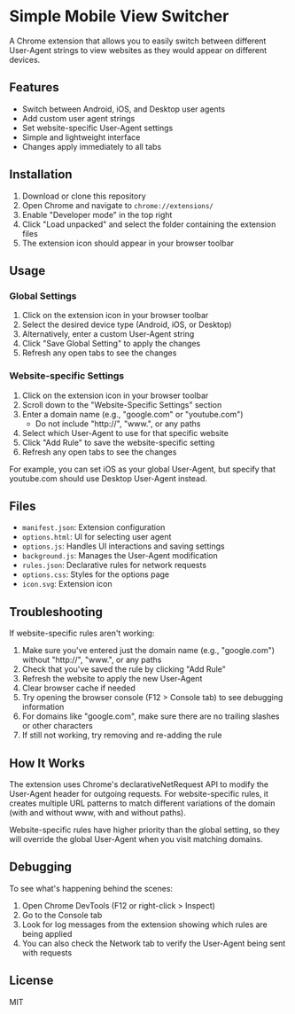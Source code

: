 # Simple Mobile View Switcher

A Chrome extension that allows you to easily switch between different User-Agent strings to view websites as they would appear on different devices.

## Features

- Switch between Android, iOS, and Desktop user agents
- Add custom user agent strings
- Set website-specific User-Agent settings
- Simple and lightweight interface
- Changes apply immediately to all tabs

## Installation

1. Download or clone this repository
2. Open Chrome and navigate to `chrome://extensions/`
3. Enable "Developer mode" in the top right
4. Click "Load unpacked" and select the folder containing the extension files
5. The extension icon should appear in your browser toolbar

## Usage

### Global Settings

1. Click on the extension icon in your browser toolbar
2. Select the desired device type (Android, iOS, or Desktop)
3. Alternatively, enter a custom User-Agent string
4. Click "Save Global Setting" to apply the changes
5. Refresh any open tabs to see the changes

### Website-specific Settings

1. Click on the extension icon in your browser toolbar
2. Scroll down to the "Website-Specific Settings" section
3. Enter a domain name (e.g., "google.com" or "youtube.com")
   - Do not include "http://", "www.", or any paths
4. Select which User-Agent to use for that specific website
5. Click "Add Rule" to save the website-specific setting
6. Refresh any open tabs to see the changes

For example, you can set iOS as your global User-Agent, but specify that youtube.com should use Desktop User-Agent instead.

## Files

- `manifest.json`: Extension configuration
- `options.html`: UI for selecting user agent
- `options.js`: Handles UI interactions and saving settings
- `background.js`: Manages the User-Agent modification
- `rules.json`: Declarative rules for network requests
- `options.css`: Styles for the options page
- `icon.svg`: Extension icon

## Troubleshooting

If website-specific rules aren't working:

1. Make sure you've entered just the domain name (e.g., "google.com") without "http://", "www.", or any paths
2. Check that you've saved the rule by clicking "Add Rule"
3. Refresh the website to apply the new User-Agent
4. Clear browser cache if needed
5. Try opening the browser console (F12 > Console tab) to see debugging information
6. For domains like "google.com", make sure there are no trailing slashes or other characters
7. If still not working, try removing and re-adding the rule

## How It Works

The extension uses Chrome's declarativeNetRequest API to modify the User-Agent header for outgoing requests. For website-specific rules, it creates multiple URL patterns to match different variations of the domain (with and without www, with and without paths).

Website-specific rules have higher priority than the global setting, so they will override the global User-Agent when you visit matching domains.

## Debugging

To see what's happening behind the scenes:

1. Open Chrome DevTools (F12 or right-click > Inspect)
2. Go to the Console tab
3. Look for log messages from the extension showing which rules are being applied
4. You can also check the Network tab to verify the User-Agent being sent with requests

## License

MIT